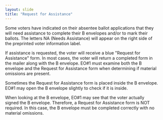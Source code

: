 ```yaml
---
layout: slide
title: "Request for Assistance"
---
```


Some voters have indicated on their absentee ballot applications that they will need assistance to complete their B envelopes and/or to mark their ballots.  The letters NA (Needs Assistance) will appear on the right side of the preprinted voter information label. 

If assistance is requested, the voter will receive a blue "Request for Assistance" form.  In most cases, the voter will return a completed form in the mailer along with the B envelope.  EO#1 must examine both the B envelope and the Request for Assistance form when determining if material omissions are present.

Sometimes the Request for Assistance form is placed inside the B envelope.  EO#1 may open the B envelope slightly to check if it is inside.

When looking at the B envelope, EO#1 may see that the voter actually signed the B envelope.  Therefore, a Request for Assistance form is NOT required.  In this case, the B envelope must be completed correctly with no material omissions.
